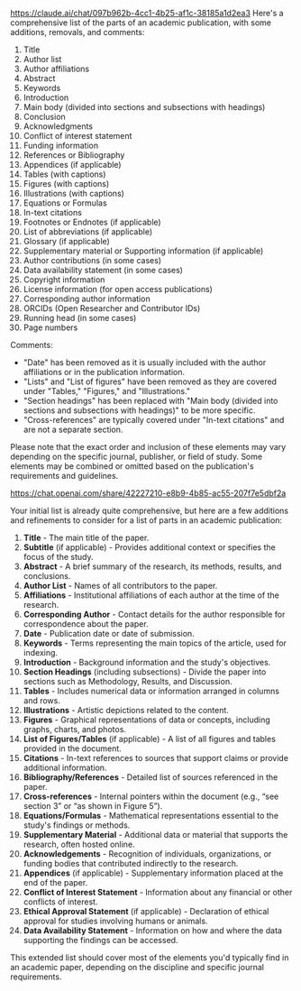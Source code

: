 
https://claude.ai/chat/097b962b-4cc1-4b25-af1c-38185a1d2ea3
Here's a comprehensive list of the parts of an academic publication, with some additions, removals, and comments:

1. Title
2. Author list
3. Author affiliations
4. Abstract
5. Keywords
6. Introduction
7. Main body (divided into sections and subsections with headings)
8. Conclusion
9. Acknowledgments
10. Conflict of interest statement
11. Funding information
12. References or Bibliography
13. Appendices (if applicable)
14. Tables (with captions)
15. Figures (with captions)
16. Illustrations (with captions)
17. Equations or Formulas
18. In-text citations
19. Footnotes or Endnotes (if applicable)
20. List of abbreviations (if applicable)
21. Glossary (if applicable)
22. Supplementary material or Supporting information (if applicable)
23. Author contributions (in some cases)
24. Data availability statement (in some cases)
25. Copyright information
26. License information (for open access publications)
27. Corresponding author information
28. ORCIDs (Open Researcher and Contributor IDs)
29. Running head (in some cases)
30. Page numbers

Comments:
- "Date" has been removed as it is usually included with the author affiliations or in the publication information.
- "Lists" and "List of figures" have been removed as they are covered under "Tables," "Figures," and "Illustrations."
- "Section headings" has been replaced with "Main body (divided into sections and subsections with headings)" to be more specific.
- "Cross-references" are typically covered under "In-text citations" and are not a separate section.

Please note that the exact order and inclusion of these elements may vary depending on the specific journal, publisher, or field of study. Some 
elements may be combined or omitted based on the publication's requirements and guidelines.

https://chat.openai.com/share/42227210-e8b9-4b85-ac55-207f7e5dbf2a

Your initial list is already quite comprehensive, but here are a few additions and refinements to consider for a list of parts in an academic publication:

1. **Title** - The main title of the paper.
2. **Subtitle** (if applicable) - Provides additional context or specifies the focus of the study.
3. **Abstract** - A brief summary of the research, its methods, results, and conclusions.
4. **Author List** - Names of all contributors to the paper.
5. **Affiliations** - Institutional affiliations of each author at the time of the research.
6. **Corresponding Author** - Contact details for the author responsible for correspondence about the paper.
7. **Date** - Publication date or date of submission.
8. **Keywords** - Terms representing the main topics of the article, used for indexing.
9. **Introduction** - Background information and the study's objectives.
10. **Section Headings** (including subsections) - Divide the paper into sections such as Methodology, Results, and Discussion.
11. **Tables** - Includes numerical data or information arranged in columns and rows.
12. **Illustrations** - Artistic depictions related to the content.
13. **Figures** - Graphical representations of data or concepts, including graphs, charts, and photos.
14. **List of Figures/Tables** (if applicable) - A list of all figures and tables provided in the document.
15. **Citations** - In-text references to sources that support claims or provide additional information.
16. **Bibliography/References** - Detailed list of sources referenced in the paper.
17. **Cross-references** - Internal pointers within the document (e.g., “see section 3” or “as shown in Figure 5”).
18. **Equations/Formulas** - Mathematical representations essential to the study's findings or methods.
19. **Supplementary Material** - Additional data or material that supports the research, often hosted online.
20. **Acknowledgements** - Recognition of individuals, organizations, or funding bodies that contributed indirectly to the research.
21. **Appendices** (if applicable) - Supplementary information placed at the end of the paper.
22. **Conflict of Interest Statement** - Information about any financial or other conflicts of interest.
23. **Ethical Approval Statement** (if applicable) - Declaration of ethical approval for studies involving humans or animals.
24. **Data Availability Statement** - Information on how and where the data supporting the findings can be accessed.

This extended list should cover most of the elements you'd typically find in an academic paper, depending on the discipline and specific journal requirements.
